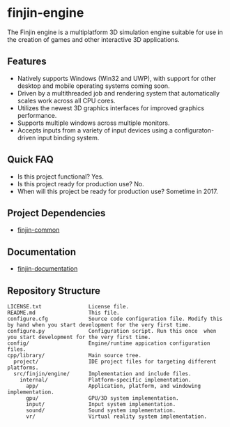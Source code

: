 # finjin-engine
The Finjin engine is a multiplatform 3D simulation engine suitable for use in the creation of games and other interactive 3D applications.

## Features
  * Natively supports Windows (Win32 and UWP), with support for other desktop and mobile operating systems coming soon.
  * Driven by a multithreaded job and rendering system that automatically scales work across all CPU cores.
  * Utilizes the newest 3D graphics interfaces for improved graphics performance.
  * Supports multiple windows across multiple monitors.
  * Accepts inputs from a variety of input devices using a configuraton-driven input binding system.
  
## Quick FAQ
  * Is this project functional? Yes.
  * Is this project ready for production use? No.
  * When will this project be ready for production use? Sometime in 2017.
  
## Project Dependencies
* [finjin-common](https://github.com/finjin/finjin-common)

## Documentation
* [finjin-documentation](https://github.com/finjin/finjin-documentation)

## Repository Structure
```
LICENSE.txt               License file.
README.md                 This file.
configure.cfg             Source code configuration file. Modify this by hand when you start development for the very first time.
configure.py              Configuration script. Run this once  when you start development for the very first time.
config/                   Engine/runtime appication configuration files.
cpp/library/              Main source tree.
  project/                IDE project files for targeting different platforms.
  src/finjin/engine/      Implementation and include files.
    internal/             Platform-specific implementation.
      app/                Application, platform, and windowing implementation.
      gpu/                GPU/3D system implementation.
      input/              Input system implementation.
      sound/              Sound system implementation.
      vr/                 Virtual reality system implementation.
```
